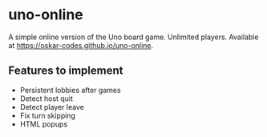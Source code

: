 # uno-online
A simple online version of the Uno board game. Unlimited players. Available at https://oskar-codes.github.io/uno-online.

## Features to implement
- Persistent lobbies after games
- Detect host quit
- Detect player leave
- Fix turn skipping
- HTML popups